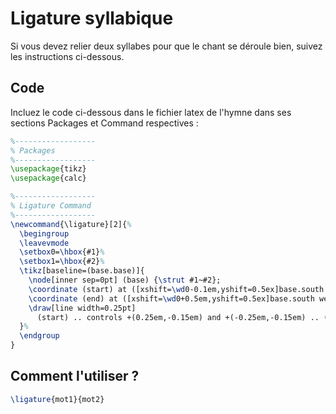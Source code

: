 # Ligature syllabique
Si vous devez relier deux syllabes pour que le chant se déroule bien, suivez les instructions ci-dessous.

## Code
Incluez le code ci-dessous dans le fichier latex de l'hymne dans ses sections Packages et Command respectives :

```tex
%------------------
% Packages
%------------------
\usepackage{tikz}
\usepackage{calc}

%------------------
% Ligature Command
%------------------
\newcommand{\ligature}[2]{%
  \begingroup
  \leavevmode
  \setbox0=\hbox{#1}%
  \setbox1=\hbox{#2}%
  \tikz[baseline=(base.base)]{
    \node[inner sep=0pt] (base) {\strut #1~#2};
    \coordinate (start) at ([xshift=\wd0-0.1em,yshift=0.5ex]base.south west);
    \coordinate (end) at ([xshift=\wd0+0.5em,yshift=0.5ex]base.south west);
    \draw[line width=0.25pt]
      (start) .. controls +(0.25em,-0.15em) and +(-0.25em,-0.15em) .. (end);
  }%
  \endgroup
}
```

## Comment l'utiliser ?

```tex
\ligature{mot1}{mot2}
```